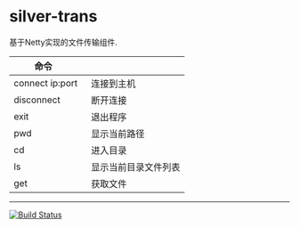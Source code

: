 # silver-trans
基于Netty实现的文件传输组件.

|          命令      |                 | 
| ----------------- |:-------------------|
| connect ip:port   | 连接到主机|
| disconnect        | 断开连接|
| exit              | 退出程序|
| pwd               | 显示当前路径|
| cd                | 进入目录|
| ls                | 显示当前目录文件列表|
| get               | 获取文件|

***
[![Build Status](https://travis-ci.org/luangeng/silver-trans.svg?branch=master)](https://travis-ci.org/luangeng/silver-trans)
